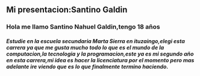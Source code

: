 ## Mi presentacion:Santino Galdin

### Hola me llamo Santino Nahuel Galdin,tengo 18 años

##### Estudie en la escuela secundaria Marta Sierra en ituzaingo,elegi esta carrera ya que me gusta mucho todo lo que es el mundo de la computacion,la tecnologia y la programacion,este ya es mi segundo año en esta carrera,mi idea es hacer la licenciatura por el momento pero mas adelante ire viendo que es lo que finalmente termino haciendo.
